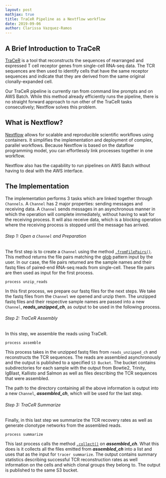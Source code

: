 ```yaml
---
layout: post
mathjax: true
title: TraCeR Pipeline as a Nextflow workflow
date: 2019-09-06
author: Clarissa Vazquez-Ramos
---
```



## A Brief Introduction to TraCeR
[TraCeR](https://github.com/Teichlab/tracer) is a tool that reconstructs the sequences of rearranged and expressed T cell receptor genes from single-cell RNA-seq data. The TCR sequences are then used to identify cells that have the same receptor sequences and indicate that they are derived from the same original clonally-expanded cell.

Our TraCeR pipeline is currently ran from command line prompts and on AWS Batch. While this method already efficiently runs the pipeline, there is no straight forward approach to run other of the TraCeR tasks consecutively; Nextflow solves this problem.

## What is Nextflow?
[Nextflow](https://www.nextflow.io/) allows for scalable and reproducible scientific workflows using containers. It simplifies the implementation and deployment of complex, parallel workflows. Because Nextflow is based on the dataflow programming model, you can effortlessly link processes together in one workflow.

Nextflow also has the capability to run pipelines on AWS Batch without having to deal with the AWS interface.


## The Implementation
The implementation performs 3 tasks which are linked together through `Channels`. A `Channel` has 2 major properties: sending messages and receiving data. A `Channel` sends messages in an asynchronous manner in which the operation will complete immediately, without having to wait for the receiving process. It will also receive data, which is a blocking operation where the receiving process is stopped until the message has arrived.

 ###### Step 1: Open a `Channel` and Preparation
  
   The first step is to create a `Channel` using the method [`.fromFilePairs()`](https://www.nextflow.io/docs/latest/channel.html#fromfilepairs). This method returns the file pairs matching the [glob](https://docs.oracle.com/javase/tutorial/essential/io/fileOps.html#glob) pattern input by the user. In our case, the file pairs returned are the sample names and their fastq files of paired-end RNA-seq reads from single-cell. These file pairs are then used as input for the first process.

   `process unzip_reads` 
   
   In this first process, we prepare our fastq files for the next steps. We take the fastq files from the `Channel` we opened and unzip them. The unzipped fastq files and their respective sample names are passed into a new `Channel`, ***reads_unzipped_ch***, as output to be used in the following process.


###### Step 2: TraCeR Assembly
  
   In this step, we assemble the reads using TraCeR.

   `process assemble`
   
   This process takes in the unzipped fastq files from `reads_unzipped_ch` and reconstructs the TCR sequences. The reads are assembled asynchronously and the output is published to a specified `S3 Bucket`. The bucket contains subdirectories for each sample with the output from Bowtie2, Trinity, IgBlast, Kallisto and Salmon as well as files describing the TCR sequences that were assembled.

   The path to the directory containing all the above information is output into a new `Channel`, ***assembled_ch***, which will be used for the last step.


###### Step 3: TraCeR Summarize
  
   Finally, in this last step we summarize the TCR recovery rates as well as generate clonotype networks from the assembled reads.

   `process summarize`
   
   This last process calls the method [`.collect()`](https://www.nextflow.io/docs/latest/operator.html#operator-collect) on ***assembled_ch***. What this does is it collects all the files emitted from ***assembled_ch*** into a list and uses that as the input for `tracer summarize`. The output contains summary statistics describing successful TCR reconstruction rates as well information on the cells and which clonal groups they belong to. The output is published to the same S3 bucket.
